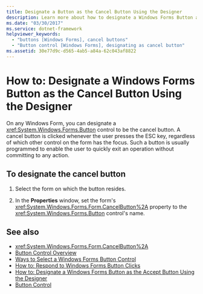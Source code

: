 ```yaml
---
title: Designate a Button as the Cancel Button Using the Designer
description: Learn more about how to designate a Windows Forms Button as the cancel button using the designer. 
ms.date: "03/30/2017"
ms.service: dotnet-framework
helpviewer_keywords:
  - "buttons [Windows Forms], cancel buttons"
  - "Button control [Windows Forms], designating as cancel button"
ms.assetid: 30e77d9c-d565-4ab5-a84a-62c043af8822
---
```

# How to: Designate a Windows Forms Button as the Cancel Button Using the Designer

On any Windows Form, you can designate a <xref:System.Windows.Forms.Button> control to be the cancel button. A cancel button is clicked whenever the user presses the ESC key, regardless of which other control on the form has the focus. Such a button is usually programmed to enable the user to quickly exit an operation without committing to any action.

## To designate the cancel button

1. Select the form on which the button resides.

2. In the **Properties** window, set the form's <xref:System.Windows.Forms.Form.CancelButton%2A> property to the <xref:System.Windows.Forms.Button> control's name.

## See also

- <xref:System.Windows.Forms.Form.CancelButton%2A>
- [Button Control Overview](button-control-overview-windows-forms.md)
- [Ways to Select a Windows Forms Button Control](ways-to-select-a-windows-forms-button-control.md)
- [How to: Respond to Windows Forms Button Clicks](how-to-respond-to-windows-forms-button-clicks.md)
- [How to: Designate a Windows Forms Button as the Accept Button Using the Designer](designate-a-wf-button-as-the-accept-button-using-the-designer.md)
- [Button Control](button-control-windows-forms.md)
